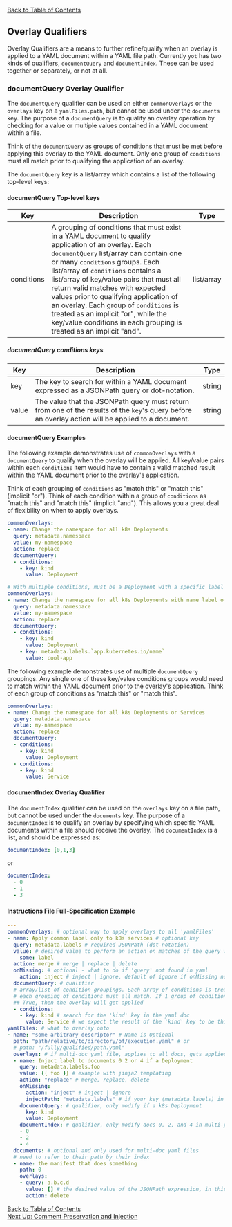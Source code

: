 [Back to Table of Contents](../documentation.md)

## Overlay Qualifiers

Overlay Qualifiers are a means to further refine/qualify when an overlay is applied to a YAML document within a YAML file path.  Currently `yot` has two kinds of qualifiers, `documentQuery` and `documentIndex`.  These can be used together or separately, or not at all.


### documentQuery Overlay Qualifier

The `documentQuery` qualifier can be used on either `commonOverlays` or the `overlays` key on a `yamlFiles.path`, but cannot be used under the `documents` key.  The purpose of a `documentQuery` is to qualify an overlay operation by checking for a value or multiple values contained in a YAML document within a file.

Think of the `documentQuery` as groups of conditions that must be met before applying this overlay to the YAML document. Only one group of `conditions` must all match prior to qualifying the application of an overlay.

The `documentQuery` key is a list/array which contains a list of the following top-level keys:


#### documentQuery Top-level keys

| Key | Description | Type |
| --- | --- | --- |
| conditions | A grouping of conditions that must exist in a YAML document to qualify application of an overlay. Each `documentQuery` list/array can contain one or many `conditions` groups.  Each list/array of `conditions` contains a list/array of key/value pairs that must all return valid matches with expected values prior to qualifying application of an overlay. Each group of `conditions` is treated as an implicit "or", while the key/value conditions in each grouping is treated as an implicit "and". | list/array |


##### documentQuery conditions keys

| Key | Description | Type |
| --- | --- | --- |
| key | The key to search for within a YAML document expressed as a JSONPath query or dot-notation. | string |
| value | The value that the JSONPath query must return from one of the results of the `key`'s query before an overlay action will be applied to a document. | string |


#### documentQuery Examples

The following example demonstrates use of `commonOverlays` with a `documentQuery` to qualify when the overlay will be applied.  All key/value pairs within each `conditions` item would have to contain a valid matched result within the YAML document prior to the overlay's application.  

Think of each grouping of `conditions` as "match this" or "match this" (implicit "or").  Think of each condition within a group of `conditions` as "match this" and "match this" (implicit "and").  This allows you a great deal of flexibility on when to apply overlays. 

```yaml
commonOverlays:
- name: Change the namespace for all k8s Deployments
  query: metadata.namespace
  value: my-namespace
  action: replace
  documentQuery:
  - conditions:
    - key: kind
      value: Deployment

# With multiple conditions, must be a Deployment with a specific label to get applied
commonOverlays:
- name: Change the namespace for all k8s Deployments with name label of cool-app
  query: metadata.namespace
  value: my-namespace
  action: replace
  documentQuery:
  - conditions:
    - key: kind
      value: Deployment
    - key: metadata.labels.`app.kubernetes.io/name`
      value: cool-app
```

The following example demonstrates use of multiple `documentQuery` groupings.  Any single one of these key/value conditions groups would need to match within the YAML document prior to the overlay's application. Think of each group of conditions as "match this" or "match this".

```yaml
commonOverlays:
- name: Change the namespace for all k8s Deployments or Services
  query: metadata.namespace
  value: my-namespace
  action: replace
  documentQuery:
  - conditions:
    - key: kind
      value: Deployment
  - conditions:
    - key: kind
      value: Service
```

#### documentIndex Overlay Qualifier

The `documentIndex` qualifier can be used on the `overlays` key on a file path, but cannot be used under the `documents` key.  The purpose of a `documentIndex` is to qualify an overlay by specifying which specific YAML documents within a file should receive the overlay.  The `documentIndex` is a list, and should be expressed as:

```yaml
documentIndex: [0,1,3]
```

or

```yaml
documentIndex:
  - 0
  - 1
  - 3
```


#### Instructions File Full-Specification Example

```yaml
---
commonOverlays: # optional way to apply overlays to all 'yamlFiles'
- name: Apply common label only to k8s services # optional key
  query: metadata.labels # required JSONPath (dot-notation)
  value: # desired value to perform an action on matches of the query with
    some: label
  action: merge # merge | replace | delete
  onMissing: # optional - what to do if 'query' not found in yaml
    action: inject # inject | ignore, default of ignore if onMissing not set
  documentQuery: # qualifier
  # array/list of condition groupings. Each array of conditions is treated separately
  # each grouping of conditions must all match. If 1 group of conditions returns
  ## True, then the overlay will get applied
  - conditions:
    - key: kind # search for the 'kind' key in the yaml doc
      value: Service # we expect the result of the 'kind' key to be this value before applying the overlay
yamlFiles: # what to overlay onto
- name: "some arbitrary descriptor" # Name is Optional
  path: "path/relative/to/directory/of/execution.yaml" # or
  # path: "/fully/qualified/path.yaml"
  overlays: # if multi-doc yaml file, applies to all docs, gets applied first
  - name: Inject label to documents 0 2 or 4 if a Deployment
    query: metadata.labels.foo
    value: {{ foo }} # example with jinja2 templating
    action: "replace" # merge, replace, delete
    onMissing:
      action: "inject" # inject | ignore
      injectPath: "metadata.labels" # if your key (metadata.labels) in this instance was a JSONPath expression, we can't exactly inject to an expression.  We need a real path to plug it into. If you had a JSONPath expression and no onMissing.injectPath we would assume ignore and print a warning
    documentQuery: # qualifier, only modify if a k8s Deployment
      key: kind
      value: Deployment
    documentIndex: # qualifier, only modify docs 0, 2, and 4 in multi-yaml doc
    - 0
    - 2
    - 4
  documents: # optional and only used for multi-doc yaml files
  # need to refer to their path by their index
  - name: the manifest that does something
    path: 0
    overlays:
    - query: a.b.c.d
      value: [] # the desired value of the JSONPath expression, in this case [], does not matter on a delete action
      action: delete
```

[Back to Table of Contents](../documentation.md)  
[Next Up: Comment Preservation and Injection](comments.md)